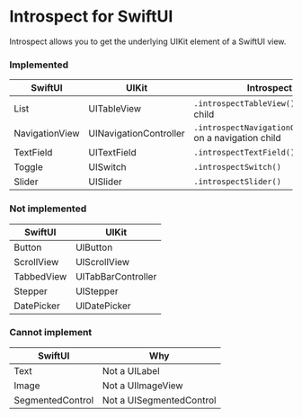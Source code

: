 Introspect for SwiftUI
======================

Introspect allows you to get the underlying UIKit element of a SwiftUI view.

### Implemented

SwiftUI | UIKit | Introspect
--- | --- | ---
List | UITableView | `.introspectTableView()` on a list child
NavigationView | UINavigationController | `.introspectNavigationController()` on a navigation child
TextField | UITextField | `.introspectTextField()`
Toggle | UISwitch | `.introspectSwitch()`
Slider | UISlider | `.introspectSlider()`


### Not implemented

SwiftUI | UIKit
--- | ---
Button | UIButton
ScrollView | UIScrollView
TabbedView | UITabBarController
Stepper | UIStepper
DatePicker | UIDatePicker

### Cannot implement

SwiftUI | Why
--- | ---
Text | Not a UILabel
Image | Not a UIImageView
SegmentedControl | Not a UISegmentedControl